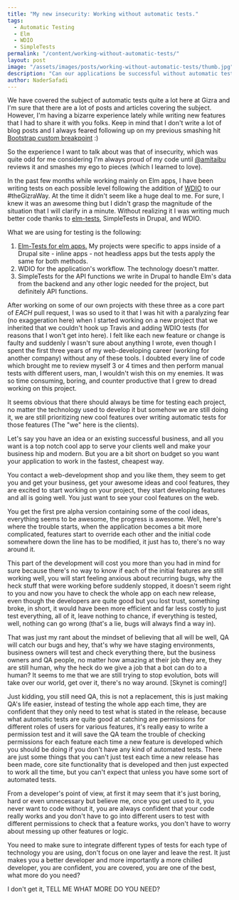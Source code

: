 ```yaml
---
title: "My new insecurity: Working without automatic tests."
tags:
  - Automatic Testing
  - Elm
  - WDIO
  - SimpleTests
permalink: "/content/working-without-automatic-tests/"
layout: post
image: "/assets/images/posts/working-without-automatic-tests/thumb.jpg"
description: "Can our applications be successful without automatic tests? Can we write good code without automatic tests?"
author: NaderSafadi
---
```


We have covered the subject of automatic tests quite a lot here at Gizra and I'm sure that there are a lot of posts and articles covering the subject. However, I'm having a bizarre experience lately while writing new features that I had to share it with you folks. Keep in mind that I don't write a lot of blog posts and I always feared following up on my previous smashing hit [Bootstrap custom breakpoint](/content/custom-breakpoint-bootstrap-sass/) :)

So the experience I want to talk about was that of insecurity, which was quite odd for me considering I'm always proud of my code until [@amitaibu](https://github.com/amitaibu) reviews it and smashes my ego to pieces (which I learned to love).

In the past few months while working mainly on Elm apps, I have been writing tests on each possible level following the addition of [WDIO](/content/travis-wdio/) to our #theGizraWay. At the time it didn't seem like a huge deal to me. For sure, I knew it was an awesome thing but I didn't grasp the magnitude of the situation that I will clarify in a minute. Without realizing it I was writing much better code thanks to [elm-tests](https://github.com/elm-community/elm-test), SimpleTests in Drupal, and WDIO.

What we are using for testing is the following:
1. [Elm-Tests for elm apps.](/content/elm-in-drupal-panels/) My projects were specific to apps inside of a Drupal site - inline apps - not headless apps but the tests apply the same for both methods.
2. WDIO for the application's workflow. The technology doesn't matter.
3. SimpleTests for the API functions we write in Drupal to handle Elm's data from the backend and any other logic needed for the project, but definitely API functions.

After working on some of our own projects with these three as a core part of *EACH* pull request, I was so used to it that I was hit with a paralyzing fear (no exaggeration here) when I started working on a new project that we inherited that we couldn't hook up Travis and adding WDIO tests (for reasons that I won't get into here). I felt like each new feature or change is faulty and suddenly I wasn't sure about anything I wrote, even though I spent the first three years of my web-developing career (working for another company) without any of these tools. I doubted every line of code which brought me to review myself 3 or 4 times and then perform manual tests with different users, man, I wouldn't wish this on my enemies. It was so time consuming, boring, and counter productive that I grew to dread working on this project.

It seems obvious that there should always be time for testing each project, no matter the technology used to develop it but somehow we are still doing it, we are still prioritizing new cool features over writing automatic tests for those features (The "we" here is the clients).

Let's say you have an idea or an existing successful business, and all you want is a top notch cool app to serve your clients well and make your business hip and modern. But you are a bit short on budget so you want your application to work in the fastest, cheapest way.

You contact a web-development shop and you like them, they seem to get you and get your business, get your awesome ideas and cool features, they are excited to start working on your project, they start developing features and all is going well. You just want to see your cool features on the web.

You get the first pre alpha version containing some of the cool ideas, everything seems to be awesome, the progress is awesome. Well, here's where the trouble starts, when the application becomes a bit more complicated, features start to override each other and the initial code somewhere down the line has to be modified, it just has to, there's no way around it.

This part of the development will cost you more than you had in mind for sure because there's no way to know if each of the initial features are still working well, you will start feeling anxious about recurring bugs, why the heck stuff that were working before suddenly stopped, it doesn't seem right to you and now you have to check the whole app on each new release, even though the developers are quite good but you lost trust, something broke, in short, it would have been more efficient and far less costly to just test everything, all of it, leave nothing to chance, if everything is tested, well, nothing can go wrong (that's a lie, bugs will always find a way in).

That was just my rant about the mindset of believing that all will be well, QA will catch our bugs and hey, that's why we have staging environments, business owners will test and check everything there, but the business owners and QA people, no matter how amazing at their job they are, they are still human, why the heck do we give a job that a bot can do to a human? It seems to me that we are still trying to stop evolution, bots will take over our world, get over it, there's no way around. [Skynet is coming!]

Just kidding, you still need QA, this is not a replacement, this is just making QA's life easier, instead of testing the whole app each time, they are confident that they only need to test what is stated in the release, because what automatic tests are quite good at catching are permissions for different roles of users for various features, it's really easy to write a permission test and it will save the QA team the trouble of checking permissions for each feature each time a new feature is developed which you should be doing if you don't have any kind of automated tests. There are just some things that you can't just test each time a new release has been made, core site functionality that is developed and then just expected to work all the time, but you can't expect that unless you have some sort of automated tests.

From a developer's point of view, at first it may seem that it's just boring, hard or even unnecessary but believe me, once you get used to it, you never want to code without it, you are always confident that your code really works and you don't have to go into different users to test with different permissions to check that a feature works, you don't have to worry about messing up other features or logic.

You need to make sure to integrate different types of tests for each type of technology you are using, don't focus on one layer and leave the rest. It just makes you a better developer and more importantly a more chilled developer, you are confident, you are covered, you are one of the best, what more do you need?

I don't get it, TELL ME WHAT MORE DO YOU NEED?
